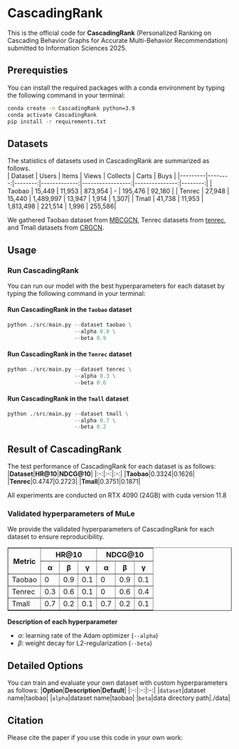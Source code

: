 # CascadingRank
This is the official code for **CascadingRank** (Personalized Ranking on Cascading Behavior Graphs for
Accurate Multi-Behavior Recommendation) submitted to Information Sciences 2025.


## Prerequisties
You can install the required packages with a conda environment by typing the following command in your terminal:
```bash
conda create -n CascadingRank python=3.9
conda activate CascadingRank
pip install -r requirements.txt
```


## Datasets
The statistics of datasets used in CascadingRank are summarized as follows.   
| Dataset | Users  | Items  | Views       | Collects        | Carts         | Buys   |
|---------|--------:|--------:|-------------:|-----------------:|---------------:|--------:|
| Taobao  | 15,449 | 11,953 | 873,954 | -               | 195,476 | 92,180 |
| Tenrec   | 27,948 | 15,440 | 1,489,997 | 13,947  | 1,914   | 1,307|
| Tmall   | 41,738 | 11,953 | 1,813,498 | 221,514 | 1,996 | 255,586|

<!--<img src="./assets/data_statistics.png" width="500px" height="200px" title="data statistics"/>-->

We gathered Taobao dataset from [MBCGCN](https://github.com/SS-00-SS/MBCGCN), Tenrec datasets from [tenrec](https://github.com/yuangh-x/2022-NIPS-Tenrec), and Tmall datasets from [CRGCN](https://github.com/MingshiYan/CRGCN).

## Usage
### Run CascadingRank
You can run our model with the best hyperparameters for each dataset by typing the following command in your terminal:

#### Run CascadingRank in the `Taobao` dataset
```python
python ./src/main.py --dataset taobao \
                     --alpha 0.0 \
                     --beta 0.9 
```

#### Run CascadingRank in the `Tenrec` dataset
```python
python ./src/main.py --dataset tenrec \
                     --alpha 0.3 \
                     --beta 0.6 
```

#### Run CascadingRank in the `Tmall` dataset
```python
python ./src/main.py --dataset tmall \
                     --alpha 0.7 \
                     --beta 0.2 
```


## Result of CascadingRank
The test performance of CascadingRank for each dataset is as follows:
|**Dataset**|**HR@10**|**NDCG@10**|
|:-:|:-:|:-:|
|**Taobao**|0.3324|0.1626|
|**Tenrec**|0.4747|0.2723|
|**Tmall**|0.3751|0.1871|

All experiments are conducted on RTX 4090 (24GB) with cuda version 11.8

### Validated hyperparameters of MuLe
We provide the validated hyperparameters of CascadingRank for each dataset to ensure reproducibility.

<table border="1" cellspacing="0" cellpadding="5">
    <thead>
        <tr>
            <th rowspan="2">Metric</th>
            <th colspan="3">HR@10</th>
            <th colspan="3">NDCG@10</th>
        </tr>
        <tr>
            <th>α</th>
            <th>β</th>
            <th>γ</th>
            <th>α</th>
            <th>β</th>
            <th>γ</th>
        </tr>
    </thead>
    <tbody>
        <tr>
            <td>Taobao</td>
            <td>0</td>
            <td>0.9</td>
            <td>0.1</td>
            <td>0</td>
            <td>0.9</td>
            <td>0.1</td>
        </tr>
        <tr>
            <td>Tenrec</td>
            <td>0.3</td>
            <td>0.6</td>
            <td>0.1</td>
            <td>0</td>
            <td>0.6</td>
            <td>0.4</td>
        </tr>
        <tr>
            <td>Tmall</td>
            <td>0.7</td>
            <td>0.2</td>
            <td>0.1</td>
            <td>0.7</td>
            <td>0.2</td>
            <td>0.1</td>
        </tr>
    </tbody>
</table>


**Description of each hyperparameter**
* $\alpha$: learning rate of the Adam optimizer (`--alpha`)
* $\beta$: weight decay for L2-regularization (`--beta`)


## Detailed Options
You can train and evaluate your own dataset with custom hyperparameters as follows:
|**Option**|**Description**|**Default**|
|:-:|:-:|:-:|
|`dataset`|dataset name|taobao|
|`alpha`|dataset name|taobao|
|`beta`|data directory path|./data|


## Citation
Please cite the paper if you use this code in your own work:


